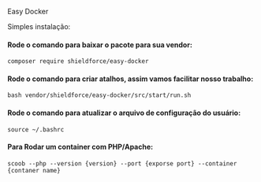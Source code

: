 Easy Docker

Simples instalação:

#### Rode o comando para baixar o pacote para sua vendor:
```
composer require shieldforce/easy-docker
```

#### Rode o comando para criar atalhos, assim vamos facilitar nosso trabalho:
```
bash vendor/shieldforce/easy-docker/src/start/run.sh
```

#### Rode o comando para atualizar o arquivo de configuração do usuário:
```
source ~/.bashrc
```

#### Para Rodar um container com PHP/Apache:
```
scoob --php --version {version} --port {exporse port} --container {contaner name}
```